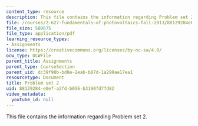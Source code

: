 ```yaml
---
content_type: resource
description: This file contains the information regarding Problem set 2.
file: /courses/2-627-fundamentals-of-photovoltaics-fall-2013/88129284e0efa2fdb056b3190fd7fd82_MIT2_627F13_pset2.pdf
file_size: 500675
file_type: application/pdf
learning_resource_types:
- Assignments
license: https://creativecommons.org/licenses/by-nc-sa/4.0/
ocw_type: OCWFile
parent_title: Assignments
parent_type: CourseSection
parent_uid: dc39f90b-bd8e-2eab-b87d-1a299ae17ea1
resourcetype: Document
title: Problem set 2
uid: 88129284-e0ef-a2fd-b056-b3190fd7fd82
video_metadata:
  youtube_id: null
---
```

This file contains the information regarding Problem set 2.